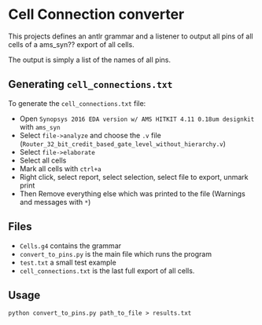 # Cell Connection converter

This projects defines an antlr grammar and a listener to output all pins of all cells of a ams_syn?? export of all cells.

The output is simply a list of the names of all pins.

## Generating `cell_connections.txt`

To generate the `cell_connections.txt` file:
 - Open `Synopsys 2016 EDA version w/ AMS HITKIT 4.11 0.18um designkit` with `ams_syn`
 - Select `file->analyze` and choose the `.v` file (`Router_32_bit_credit_based_gate_level_without_hierarchy.v`)
 - Select `file->elaborate`
 - Select all cells
 - Mark all cells with `ctrl+a`
 - Right click, select report, select selection, select file to export, unmark print
 - Then Remove everything else which was printed to the file (Warnings and messages with `*`)


## Files
 - `Cells.g4` contains the grammar
 - `convert_to_pins.py` is the main file which runs the program
 - `test.txt` a small test example
 - `cell_connections.txt` is the last full export of all cells.

## Usage
    python convert_to_pins.py path_to_file > results.txt
